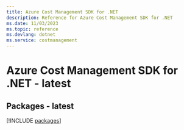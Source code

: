 ```yaml
---
title: Azure Cost Management SDK for .NET
description: Reference for Azure Cost Management SDK for .NET
ms.date: 11/03/2023
ms.topic: reference
ms.devlang: dotnet
ms.service: costmanagement
---
```

# Azure Cost Management SDK for .NET - latest
## Packages - latest
[!INCLUDE [packages](cost-management-index.md)]